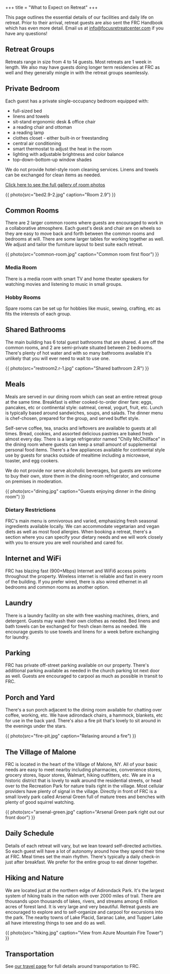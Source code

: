 +++
title = "What to Expect on Retreat"
+++

This page outlines the essential details of our facilities and daily life on retreat. Prior to their arrival, retreat guests are also sent the FRC Handbook which has even more detail. Email us at info@focusretreatcenter.com if you have any questions!

## Retreat Groups

Retreats range in size from 4 to 14 guests. Most retreats are 1 week in length. We also may have guests doing longer term residencies at FRC as well and they generally mingle in with the retreat groups seamlessly.

## Private Bedroom

Each guest has a private single-occupancy bedroom equipped with:

* full-sized bed
* linens and towels
* sit-stand ergonomic desk & office chair
* a reading chair and ottoman
* a reading lamp
* clothes closet - either built-in or freestanding
* central air conditioning
* smart thermostat to adjust the heat in the room
* lighting with adjustable brightness and color balance
* top-down-bottom-up window shades

We do not provide hotel-style room cleaning services. Linens and towels can be exchanged for clean items as needed.

[Click here to see the full gallery of room photos](/photos)

{{ photo(src="bed2.9-2.jpg" caption="Room 2.9") }}

## Common Rooms

There are 2 larger common rooms where guests are encouraged to work in a collaborative atmosphere. Each guest's desk and chair are on wheels so they are easy to move back and forth between the common rooms and bedrooms at will. There are some larger tables for working together as well. We adjust and tailor the furniture layout to best suite each retreat.

{{ photo(src="common-room.jpg" caption="Common room first floor") }}

### Media Room

There is a media room with smart TV and home theater speakers for watching movies and listening to music in small groups.

### Hobby Rooms

Spare rooms can be set up for hobbies like music, sewing, crafting, etc as fits the interests of each group.

## Shared Bathrooms

The main building has 6 total guest bathrooms that are shared. 4 are off the common rooms, and 2 are semi-private situated between 2 bedrooms. There's plenty of hot water and with so many bathrooms available it's unlikely that you will ever need to wait to use one.

{{ photo(src="restroom2.r-1.jpg" caption="Shared bathroom 2.R") }}

## Meals

Meals are served in our dining room which can seat an entire retreat group at the same time. Breakfast is either cooked-to-order diner fare: eggs, pancakes, etc or continental style: oatmeal, cereal, yogurt, fruit, etc. Lunch is typically based around sandwiches, soups, and salads. The dinner menu is chef-chosen, prepared for the group, and served buffet style.

Self-serve coffee, tea, snacks and leftovers are available to guests at all times. Bread, cookies, and assorted delicious pastries are baked fresh almost every day. There is a large refrigerator named "Chilly McChillface" in the dining room where guests can keep a small amount of supplemental personal food items. There's a few appliances available for continental style use by guests for snacks outside of mealtime including a microwave, toaster, and egg cookers.

We do not provide nor serve alcoholic beverages, but guests are welcome to buy their own, store them in the dining room refrigerator, and consume on premises in moderation.

{{ photo(src="dining.jpg" caption="Guests enjoying dinner in the dining room") }}

### Dietary Restrictions

FRC's main menu is omnivorous and varied, emphasizing fresh seasonal ingredients available locally. We can accommodate vegetarian and vegan diets as well as most food allergies. When booking a retreat, there's a section where you can specify your dietary needs and we will work closely with you to ensure you are well nourished and cared for.

## Internet and WiFi

FRC has blazing fast (900+Mbps) Internet and WiFi6 access points throughout the property. Wireless internet is reliable and fast in every room of the building. If you prefer wired, there is also wired ethernet in all bedrooms and common rooms as another option. 

## Laundry

There is a laundry facility on site with free washing machines, driers, and detergent. Guests may wash their own clothes as needed. Bed linens and bath towels can be exchanged for fresh clean items as needed. We encourage guests to use towels and linens for a week before exchanging for laundry.

## Parking

FRC has private off-street parking available on our property. There's additional parking available as needed in the church parking lot next door as well. Guests are encouraged to carpool as much as possible in transit to FRC.

## Porch and Yard

There's a sun porch adjacent to the dining room available for chatting over coffee, working, etc. We have adirondack chairs, a hammock, blankets, etc for use in the back yard. There's also a fire pit that's lovely to sit around in the evenings under the stars.

{{ photo(src="fire-pit.jpg" caption="Relaxing around a fire") }}

## The Village of Malone

FRC is located in the heart of the Village of Malone, NY. All of your basic needs are easy to meet nearby including pharmacies, convenience stores, grocery stores, liquor stores, Walmart, hiking outfitters, etc. We are in a historic district that is lovely to walk around the residential streets, or head over to the Recreation Park for nature trails right in the village. Most cellular providers have plenty of signal in the village. Directly in front of FRC is a small lovely park called Arsenal Green full of mature trees and benches with plenty of good squirrel watching.

{{ photo(src="arsenal-green.jpg" caption="Arsenal Green park right out our front door") }}

## Daily Schedule

Details of each retreat will vary, but we lean toward self-directed activities. So each guest will have a lot of autonomy around how they spend their time at FRC. Meal times set the main rhythm. There's typically a daily check-in just after breakfast. We prefer for the entire group to eat dinner together.

## Hiking and Nature

We are located just at the northern edge of Adirondack Park. It's the largest system of hiking trails in the nation with over 2000 miles of trail. There are thousands upon thousands of lakes, rivers, and streams among 6 million acres of forest land. It is very large and very beautiful. Retreat guests are encouraged to explore and to self-organize and carpool for excursions into the park. The nearby towns of Lake Placid, Saranac Lake, and Tupper Lake all have interesting things to see and do as well.

{{ photo(src="hiking.jpg" caption="View from Azure Mountain Fire Tower") }}

## Transportation

See [our travel page](/travel) for full details around transportation to FRC.
